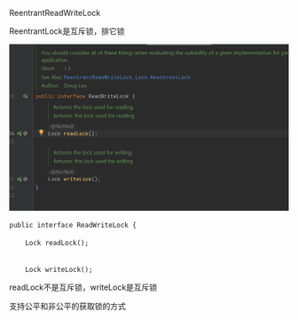 ReentrantReadWriteLock

ReentrantLock是互斥锁，排它锁


![img_33.png](img_33.png)


    public interface ReadWriteLock {
    
        Lock readLock();
        

        Lock writeLock();

readLock不是互斥锁，writeLock是互斥锁

支持公平和非公平的获取锁的方式